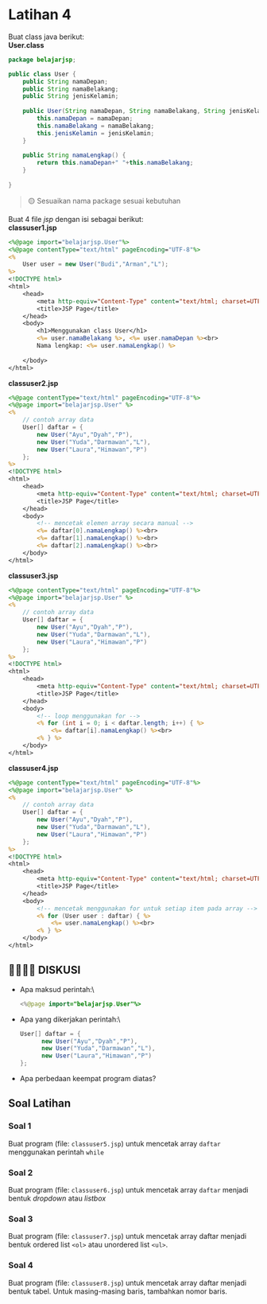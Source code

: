 # Latihan 4

Buat class java berikut:\
**User.class**
```java
package belajarjsp;

public class User {
    public String namaDepan;
    public String namaBelakang;
    public String jenisKelamin;
    
    public User(String namaDepan, String namaBelakang, String jenisKelamin) {
        this.namaDepan = namaDepan;
        this.namaBelakang = namaBelakang;
        this.jenisKelamin = jenisKelamin;
    }
    
    public String namaLengkap() {
        return this.namaDepan+" "+this.namaBelakang;
    }
    
}
```

> 🟡 Sesuaikan nama package sesuai kebutuhan

Buat 4 file _jsp_ dengan isi sebagai berikut:\
**classuser1.jsp**
```jsp
<%@page import="belajarjsp.User"%>
<%@page contentType="text/html" pageEncoding="UTF-8"%>
<%
    User user = new User("Budi","Arman","L");
%>
<!DOCTYPE html>
<html>
    <head>
        <meta http-equiv="Content-Type" content="text/html; charset=UTF-8">
        <title>JSP Page</title>
    </head>
    <body>
        <h1>Menggunakan class User</h1>
        <%= user.namaBelakang %>, <%= user.namaDepan %><br>
        Nama lengkap: <%= user.namaLengkap() %>
                
    </body>
</html>
```

**classuser2.jsp**
```jsp
<%@page contentType="text/html" pageEncoding="UTF-8"%>
<%@page import="belajarjsp.User" %>
<%
    // contoh array data
    User[] daftar = { 
        new User("Ayu","Dyah","P"),
        new User("Yuda","Darmawan","L"),
        new User("Laura","Himawan","P")
    };
%>
<!DOCTYPE html>
<html>
    <head>
        <meta http-equiv="Content-Type" content="text/html; charset=UTF-8">
        <title>JSP Page</title>
    </head>
    <body>
        <!-- mencetak elemen array secara manual -->
        <%= daftar[0].namaLengkap() %><br>
        <%= daftar[1].namaLengkap() %><br>
        <%= daftar[2].namaLengkap() %><br>
    </body>
</html>
```

**classuser3.jsp**
```jsp
<%@page contentType="text/html" pageEncoding="UTF-8"%>
<%@page import="belajarjsp.User" %>
<%
    // contoh array data
    User[] daftar = { 
        new User("Ayu","Dyah","P"),
        new User("Yuda","Darmawan","L"),
        new User("Laura","Himawan","P")
    };
%>
<!DOCTYPE html>
<html>
    <head>
        <meta http-equiv="Content-Type" content="text/html; charset=UTF-8">
        <title>JSP Page</title>
    </head>
    <body>
        <!-- loop menggunakan for -->
        <% for (int i = 0; i < daftar.length; i++) { %>
            <%= daftar[i].namaLengkap() %><br>
        <% } %>
    </body>
</html>
```

**classuser4.jsp**
```jsp
<%@page contentType="text/html" pageEncoding="UTF-8"%>
<%@page import="belajarjsp.User" %>
<%
    // contoh array data
    User[] daftar = { 
        new User("Ayu","Dyah","P"),
        new User("Yuda","Darmawan","L"),
        new User("Laura","Himawan","P")
    };
%>
<!DOCTYPE html>
<html>
    <head>
        <meta http-equiv="Content-Type" content="text/html; charset=UTF-8">
        <title>JSP Page</title>
    </head>
    <body>
        <!-- mencetak menggunakan for untuk setiap item pada array -->
        <% for (User user : daftar) { %>
            <%= user.namaLengkap() %><br>
        <% } %>
    </body>
</html>
```

## 🙋‍♀️🙋‍♂️ DISKUSI
- Apa maksud perintah:\
  ```java
  <%@page import="belajarjsp.User"%>
  ```
- Apa yang dikerjakan perintah:\
  ```java
  User[] daftar = { 
        new User("Ayu","Dyah","P"),
        new User("Yuda","Darmawan","L"),
        new User("Laura","Himawan","P")
  };
  ```
- Apa perbedaan keempat program diatas?

## Soal Latihan
### Soal 1
Buat program (file: `classuser5.jsp`) untuk mencetak array `daftar` menggunakan perintah `while`

### Soal 2
Buat program (file: `classuser6.jsp`) untuk mencetak array `daftar` menjadi bentuk _dropdown_ atau _listbox_

### Soal 3
Buat program (file: `classuser7.jsp`) untuk mencetak array daftar menjadi bentuk ordered list `<ol>` atau unordered list `<ul>`.

### Soal 4
Buat program (file: `classuser8.jsp`) untuk mencetak array daftar menjadi bentuk tabel. Untuk masing-masing baris, tambahkan nomor baris.

